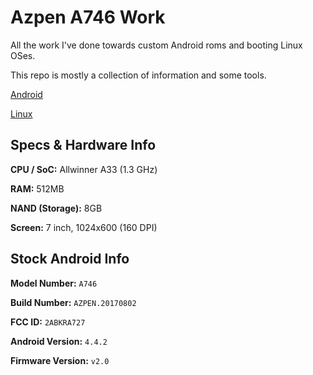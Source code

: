 # Azpen A746 Work

All the work I've done towards custom Android roms and booting Linux OSes.

This repo is mostly a collection of information and some tools.


[Android](Android/README.md)

[Linux](Linux/README.md)


## Specs & Hardware Info

**CPU / SoC:** Allwinner A33 (1.3 GHz)

**RAM:** 512MB

**NAND (Storage):** 8GB

**Screen:** 7 inch, 1024x600 (160 DPI)


## Stock Android Info

**Model Number:** `A746`

**Build Number:** `AZPEN.20170802`

**FCC ID:** `2ABKRA727`

**Android Version:** `4.4.2`

**Firmware Version:** `v2.0`
